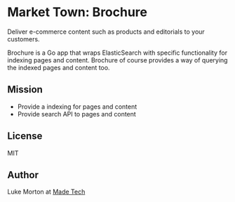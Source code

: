# Market Town: Brochure

Deliver e-commerce content such as products and editorials to your customers.

Brochure is a Go app that wraps ElasticSearch with specific functionality for indexing pages and content. Brochure of course provides a way of querying the indexed pages and content too.

## Mission

 - Provide a indexing for pages and content
 - Provide search API to pages and content

## License

MIT

## Author

Luke Morton at [Made Tech](https://madetech.com)
